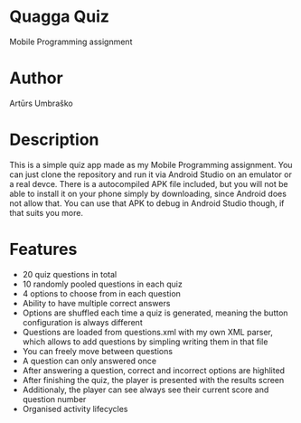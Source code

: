 # Quagga Quiz
Mobile Programming assignment

# Author
Artūrs Umbraško 


# Description
This is a simple quiz app made as my Mobile Programming assignment. You can just clone the repository and run it via Android Studio on an emulator or a real devce.
There is a autocompiled APK file included, but you will not be able to install it on your phone simply by downloading, since Android does not allow that. You can use that APK to debug in Android Studio though, if that suits you more.

# Features
* 20 quiz questions in total
* 10 randomly pooled questions in each quiz
* 4 options to choose from in each question
* Ability to have multiple correct answers
* Options are shuffled each time a quiz is generated, meaning the button configuration is always different
* Questions are loaded from questions.xml with my own XML parser, which allows to add questions by simpling writing them in that file
* You can freely move between questions
* A question can only answered once
* After answering a question, correct and incorrect options are highlited
* After finishing the quiz, the player is presented with the results screen
* Additionaly, the player can see always see their current score and question number
* Organised activity lifecycles
